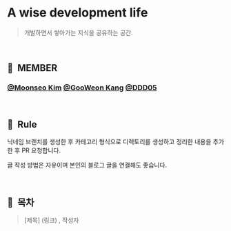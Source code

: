# A wise development life

> 개발하면서 쌓아가는 지식을 공유하는 공간.

<br>

## 👥 &nbsp;MEMBER

### [@Moonseo Kim](https://github.com/anstjaos) [@GooWeon Kang](https://github.com/KangGooWeon) [@DDD05](https://github.com/ddd05)

<br>

## 📌 &nbsp;Rule

닉네임 브랜치를 생성한 후 카테고리 형식으로 디렉토리를 생성하고 정리한 내용을 추가한 후 PR 요청합니다.

글 작성 방법은 자유이며 본인의 블로그 글을 연결해도 좋습니다.

<br>

## 🔖 &nbsp;목차

> [제목] (링크) , 작성자
